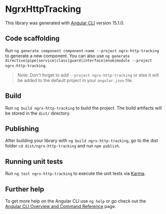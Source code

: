 # NgrxHttpTracking

This library was generated with [Angular CLI](https://github.com/angular/angular-cli) version 15.1.0.

## Code scaffolding

Run `ng generate component component-name --project ngrx-http-tracking` to generate a new component. You can also use `ng generate directive|pipe|service|class|guard|interface|enum|module --project ngrx-http-tracking`.
> Note: Don't forget to add `--project ngrx-http-tracking` or else it will be added to the default project in your `angular.json` file. 

## Build

Run `ng build ngrx-http-tracking` to build the project. The build artifacts will be stored in the `dist/` directory.

## Publishing

After building your library with `ng build ngrx-http-tracking`, go to the dist folder `cd dist/ngrx-http-tracking` and run `npm publish`.

## Running unit tests

Run `ng test ngrx-http-tracking` to execute the unit tests via [Karma](https://karma-runner.github.io).

## Further help

To get more help on the Angular CLI use `ng help` or go check out the [Angular CLI Overview and Command Reference](https://angular.io/cli) page.
